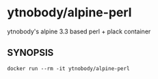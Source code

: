 # ytnobody/alpine-perl

ytnobody's alpine 3.3 based perl + plack container

## SYNOPSIS

    docker run --rm -it ytnobody/alpine-perl


